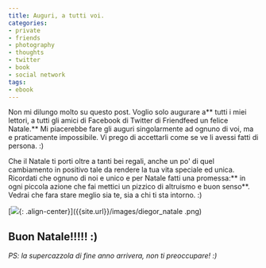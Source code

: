 ```yaml
---
title: Auguri, a tutti voi.
categories:
- private
- friends
- photography
- thoughts
- twitter
- book
- social network
tags:
- ebook
---
```

Non mi dilungo molto su questo post. Voglio solo augurare a** tutti i miei
lettori, a tutti gli amici di Facebook di Twitter di Friendfeed un felice
Natale.** Mi piacerebbe fare gli auguri singolarmente ad ognuno di voi, ma e
praticamente impossibile. Vi prego di accettarli come se ve li avessi fatti di
persona. :)

Che il Natale ti porti oltre a tanti bei regali, anche un po' di quel
cambiamento in positivo tale da rendere la tua vita speciale ed unica.
Ricordati che ognuno di noi e unico e per Natale fatti una promessa:** in ogni
piccola azione che fai mettici un pizzico di altruismo e buon senso**. Vedrai
che fara stare meglio sia te, sia a chi ti sta intorno. :)

[![]({{site.url}}/images/diegor_natale.png){: .align-center}]({{site.url}}/images/diegor_natale
.png)

## **Buon Natale!!!!! :)**

  
_PS: la supercazzola di fine anno arrivera, non ti preoccupare! :)_

